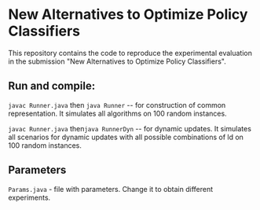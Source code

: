 # New Alternatives to Optimize Policy Classifiers
This repository contains the code to reproduce the experimental evaluation in the submission "New Alternatives to Optimize Policy Classifiers".

## Run and compile: 
`javac Runner.java` then `java Runner` -- for construction of common representation. It simulates all algorithms on 100 random instances.

`javac Runner.java` then`java RunnerDyn` -- for dynamic updates. It simulates all scenarios for dynamic updates with all possible combinations of ld on 100 random instances.

## Parameters
`Params.java` - file with parameters. Change it to obtain different experiments.
